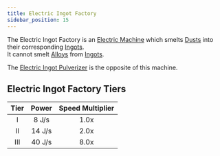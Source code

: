 ```yaml
---
title: Electric Ingot Factory
sidebar_position: 15
---
```


The Electric Ingot Factory is an [Electric Machine](Electric-Machines) which smelts [Dusts](Dusts) into their corresponding [Ingots](Ingots).  
It cannot smelt [Alloys](Ingots#alloys) from [Ingots](Ingots).

The [Electric Ingot Pulverizer](Electric-Ingot-Pulverizer) is the opposite of this machine.

## Electric Ingot Factory Tiers

| Tier | Power  | Speed Multiplier |
| :--: | :----: | :--------------: |
| I    | 8 J/s  | 1.0x             |
| II   | 14 J/s | 2.0x             |
| III  | 40 J/s | 8.0x             |
